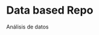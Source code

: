# Data based Repo 
Análisis de datos 

<script>
   $(document).ready(function() {
     $head = $('#header');
     $head.prepend('<img src=\"db.jpg\" style=\"float: right;width: 200px;\"/>')
   });
</script>